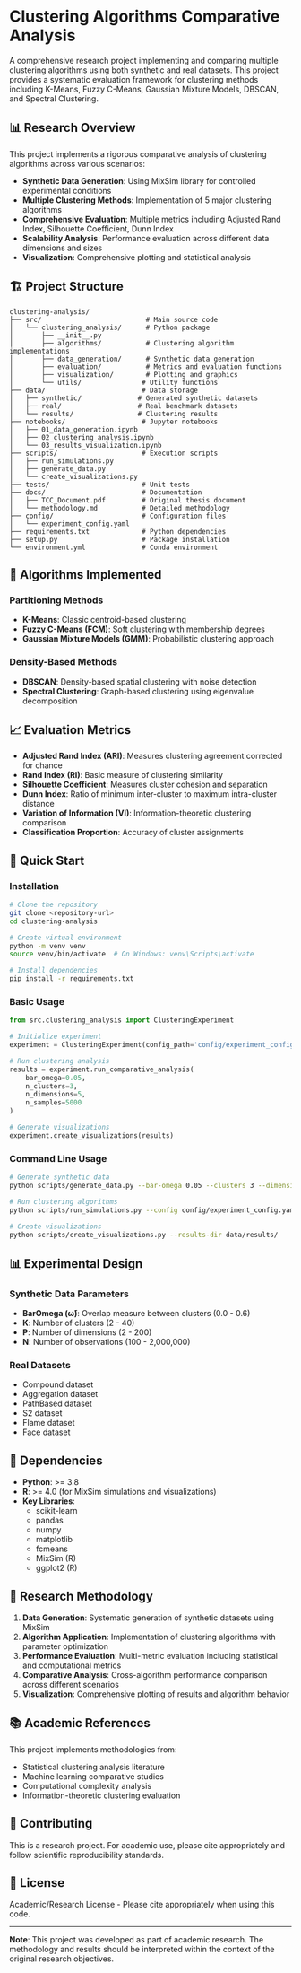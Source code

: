 # Clustering Algorithms Comparative Analysis

A comprehensive research project implementing and comparing multiple clustering algorithms using both synthetic and real datasets. This project provides a systematic evaluation framework for clustering methods including K-Means, Fuzzy C-Means, Gaussian Mixture Models, DBSCAN, and Spectral Clustering.

## 📊 Research Overview

This project implements a rigorous comparative analysis of clustering algorithms across various scenarios:

- **Synthetic Data Generation**: Using MixSim library for controlled experimental conditions
- **Multiple Clustering Methods**: Implementation of 5 major clustering algorithms
- **Comprehensive Evaluation**: Multiple metrics including Adjusted Rand Index, Silhouette Coefficient, Dunn Index
- **Scalability Analysis**: Performance evaluation across different data dimensions and sizes
- **Visualization**: Comprehensive plotting and statistical analysis

## 🏗️ Project Structure

```
clustering-analysis/
├── src/                          # Main source code
│   └── clustering_analysis/      # Python package
│       ├── __init__.py
│       ├── algorithms/           # Clustering algorithm implementations
│       ├── data_generation/      # Synthetic data generation
│       ├── evaluation/           # Metrics and evaluation functions
│       ├── visualization/        # Plotting and graphics
│       └── utils/               # Utility functions
├── data/                        # Data storage
│   ├── synthetic/              # Generated synthetic datasets
│   ├── real/                   # Real benchmark datasets
│   └── results/                # Clustering results
├── notebooks/                   # Jupyter notebooks
│   ├── 01_data_generation.ipynb
│   ├── 02_clustering_analysis.ipynb
│   └── 03_results_visualization.ipynb
├── scripts/                     # Execution scripts
│   ├── run_simulations.py
│   ├── generate_data.py
│   └── create_visualizations.py
├── tests/                       # Unit tests
├── docs/                        # Documentation
│   ├── TCC_Document.pdf         # Original thesis document
│   └── methodology.md           # Detailed methodology
├── config/                      # Configuration files
│   └── experiment_config.yaml
├── requirements.txt             # Python dependencies
├── setup.py                     # Package installation
└── environment.yml              # Conda environment
```

## 🔬 Algorithms Implemented

### Partitioning Methods
- **K-Means**: Classic centroid-based clustering
- **Fuzzy C-Means (FCM)**: Soft clustering with membership degrees
- **Gaussian Mixture Models (GMM)**: Probabilistic clustering approach

### Density-Based Methods
- **DBSCAN**: Density-based spatial clustering with noise detection
- **Spectral Clustering**: Graph-based clustering using eigenvalue decomposition

## 📈 Evaluation Metrics

- **Adjusted Rand Index (ARI)**: Measures clustering agreement corrected for chance
- **Rand Index (RI)**: Basic measure of clustering similarity
- **Silhouette Coefficient**: Measures cluster cohesion and separation
- **Dunn Index**: Ratio of minimum inter-cluster to maximum intra-cluster distance
- **Variation of Information (VI)**: Information-theoretic clustering comparison
- **Classification Proportion**: Accuracy of cluster assignments

## 🚀 Quick Start

### Installation

```bash
# Clone the repository
git clone <repository-url>
cd clustering-analysis

# Create virtual environment
python -m venv venv
source venv/bin/activate  # On Windows: venv\Scripts\activate

# Install dependencies
pip install -r requirements.txt
```

### Basic Usage

```python
from src.clustering_analysis import ClusteringExperiment

# Initialize experiment
experiment = ClusteringExperiment(config_path='config/experiment_config.yaml')

# Run clustering analysis
results = experiment.run_comparative_analysis(
    bar_omega=0.05,
    n_clusters=3,
    n_dimensions=5,
    n_samples=5000
)

# Generate visualizations
experiment.create_visualizations(results)
```

### Command Line Usage

```bash
# Generate synthetic data
python scripts/generate_data.py --bar-omega 0.05 --clusters 3 --dimensions 5 --samples 5000

# Run clustering algorithms
python scripts/run_simulations.py --config config/experiment_config.yaml

# Create visualizations
python scripts/create_visualizations.py --results-dir data/results/
```

## 📊 Experimental Design

### Synthetic Data Parameters
- **BarOmega (ω̄)**: Overlap measure between clusters (0.0 - 0.6)
- **K**: Number of clusters (2 - 40)
- **P**: Number of dimensions (2 - 200)
- **N**: Number of observations (100 - 2,000,000)

### Real Datasets
- Compound dataset
- Aggregation dataset
- PathBased dataset
- S2 dataset
- Flame dataset
- Face dataset

## 🔧 Dependencies

- **Python**: >= 3.8
- **R**: >= 4.0 (for MixSim simulations and visualizations)
- **Key Libraries**:
  - scikit-learn
  - pandas
  - numpy
  - matplotlib
  - fcmeans
  - MixSim (R)
  - ggplot2 (R)

## 📝 Research Methodology

1. **Data Generation**: Systematic generation of synthetic datasets using MixSim
2. **Algorithm Application**: Implementation of clustering algorithms with parameter optimization
3. **Performance Evaluation**: Multi-metric evaluation including statistical and computational metrics
4. **Comparative Analysis**: Cross-algorithm performance comparison across different scenarios
5. **Visualization**: Comprehensive plotting of results and algorithm behavior

## 📚 Academic References

This project implements methodologies from:
- Statistical clustering analysis literature
- Machine learning comparative studies
- Computational complexity analysis
- Information-theoretic clustering evaluation

## 🤝 Contributing

This is a research project. For academic use, please cite appropriately and follow scientific reproducibility standards.

## 📄 License

Academic/Research License - Please cite appropriately when using this code.

---

**Note**: This project was developed as part of academic research. The methodology and results should be interpreted within the context of the original research objectives.